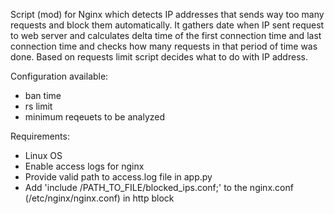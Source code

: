 Script (mod) for Nginx which detects IP addresses that sends way too many requests and block them automatically.
It gathers date when IP sent request to web server and calculates delta time of the first connection time and last connection time and checks how many requests in that period of time was done.
Based on requests limit script decides what to do with IP address.

Configuration available:
- ban time
- rs limit
- minimum reqeuets to be analyzed

Requirements:
- Linux OS
- Enable access logs for nginx
- Provide valid path to access.log file in app.py
- Add 'include /PATH_TO_FILE/blocked_ips.conf;' to the nginx.conf (/etc/nginx/nginx.conf) in http block
